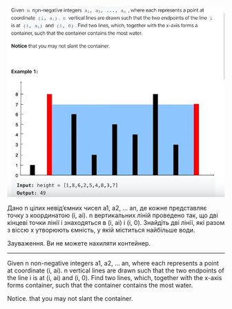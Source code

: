 ![img.png](img.png)

 Дано n цілих невід’ємних чисел a1, a2, ... an, де кожне
 представляє точку з координатою (i, ai). n вертикальних ліній
 проведено так, що дві кінцеві точки лінії i знаходяться в 
 (i, ai) і (i, 0). Знайдіть дві лінії, які разом з віссю х 
 утворюють ємність, у якій міститься найбільше води.

 Зауваження. Ви не можете нахиляти контейнер.
 
***********************************************************



Given n non-negative integers a1, a2, ... an, where each represents a  point at coordinate (i, ai). n vertical lines are drawn such that the two endpoints of the line i  is at (i, ai) and (i, 0). Find two lines, which, together with the x-axis forms container, such that the container contains the most water.

 Notice. that you may not slant the container.